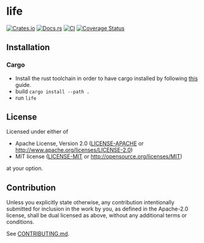 # life

[![Crates.io](https://img.shields.io/crates/v/life.svg)](https://crates.io/crates/life)
[![Docs.rs](https://docs.rs/life/badge.svg)](https://docs.rs/life)
[![CI](https://github.com/erikwilson/life/workflows/CI/badge.svg)](https://github.com/erikwilson/life/actions)
[![Coverage Status](https://coveralls.io/repos/github/erikwilson/life/badge.svg?branch=main)](https://coveralls.io/github/erikwilson/life?branch=main)

## Installation

### Cargo

* Install the rust toolchain in order to have cargo installed by following
  [this](https://www.rust-lang.org/tools/install) guide.
* build `cargo install --path .`
* run `life`

## License

Licensed under either of

 * Apache License, Version 2.0
   ([LICENSE-APACHE](LICENSE-APACHE) or http://www.apache.org/licenses/LICENSE-2.0)
 * MIT license
   ([LICENSE-MIT](LICENSE-MIT) or http://opensource.org/licenses/MIT)

at your option.

## Contribution

Unless you explicitly state otherwise, any contribution intentionally submitted
for inclusion in the work by you, as defined in the Apache-2.0 license, shall be
dual licensed as above, without any additional terms or conditions.

See [CONTRIBUTING.md](CONTRIBUTING.md).
